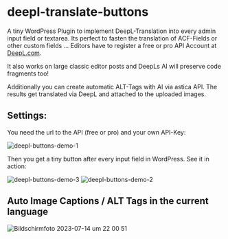 # deepl-translate-buttons
A tiny WordPress Plugin to implement DeepL-Translation into every admin input field or textarea. 
Its perfect to fasten the translation of ACF-Fields or other custom fields …
Editors have to register a free or pro API Account at [DeepL.com](https://www.deepl.com/en/pro-api).

It also works on large classic editor posts and DeepLs AI will preserve code fragments too!

Additionally you can create automatic ALT-Tags with AI via astica API. The results get translated via DeepL and attached to the uploaded images.

## Settings:
You need the url to the API (free or pro) and your own API-Key:

![deepl-buttons-demo-1](https://user-images.githubusercontent.com/2411246/174667585-6494d6ec-b0a1-4cff-994c-482bdb3e095a.png)


Then you get a tiny button after every input field in WordPress. See it in action:

![deepl-buttons-demo-3](https://user-images.githubusercontent.com/2411246/174667467-a2bd1c44-f565-4653-b4c1-5c093ce8cea1.png)
![deepl-buttons-demo-2](https://user-images.githubusercontent.com/2411246/174667463-ffecf041-33e3-435c-a1b1-1dd6a65ab924.png)

## Auto Image Captions / ALT Tags in the current language
![Bildschirmfoto 2023-07-14 um 22 00 51](https://github.com/mountbatt/deepl-translate-buttons/assets/2411246/982aa4bb-fb8c-4220-9dce-619a4e3a004e)
